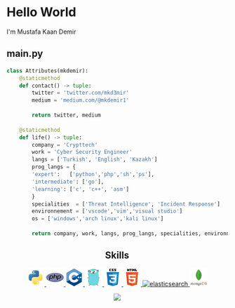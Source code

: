 # Hello World

<!--
**mkdemir/mkdemir** is a ✨ _special_ ✨ repository because its `README.md` (this file) appears on your GitHub profile.

Here are some ideas to get you started:

- 🔭 I’m currently working on ...
- 🌱 I’m currently learning ...
- 👯 I’m looking to collaborate on ...
- 🤔 I’m looking for help with ...
- 💬 Ask me about ...
- 📫 How to reach me: ...
- 😄 Pronouns: ...
- ⚡ Fun fact: ...
-->

I'm Mustafa Kaan Demir

<h2 align="left">main.py</h2>

```python
class Attributes(mkdemir):
	@staticmethod
	def contact() -> tuple:
	    twitter = 'twitter.com/mkd3mir'
        medium = 'medium.com/@mkdemir1'

	    return twitter, medium
	
	@staticmethod
	def life() -> tuple:
        company = 'Crypttech'
        work = 'Cyber Security Engineer'
        langs = ['Turkish', 'English', 'Kazakh']
        prog_langs = {
        'expert':   ['python','php','sh','ps'],
        'intermediate': ['go'],
        'learning': ['c', 'c++', 'asm']
        }
        specialities  = ['Threat Intelligence', 'Incident Response']
        environnement = ['vscode','vim','visual studio']
        os = ['windows','arch linux','kali linux']

        return company, work, langs, prog_langs, specialities, environnement, os
```

<h2 align="center">Skills</h2>

<p align='center'>
    <a href="https://www.python.org" target="_blank" rel="noreferrer">
        <img src="https://raw.githubusercontent.com/devicons/devicon/master/icons/python/python-original.svg" alt="python" width="40" height="40" />
    </a>
    <a href="https://www.php.net" target="_blank" rel="noreferrer">
        <img src="https://raw.githubusercontent.com/devicons/devicon/master/icons/php/php-original.svg" alt="php" width="40" height="40" />
    </a>
    <a href="https://www.w3schools.com/cpp/" target="_blank" rel="noreferrer">
        <img src="https://raw.githubusercontent.com/devicons/devicon/master/icons/cplusplus/cplusplus-original.svg" alt="cplusplus" width="40" height="40" />
    </a>
    <a href="https://golang.org" target="_blank" rel="noreferrer"> 
        <img src="https://raw.githubusercontent.com/devicons/devicon/master/icons/go/go-original.svg" alt="go" width="40" height="40" />
    </a>
    <a href="https://www.w3schools.com/css/" target="_blank" rel="noreferrer">
        <img src="https://raw.githubusercontent.com/devicons/devicon/master/icons/css3/css3-original-wordmark.svg" alt="css3" width="40" height="40" />
    </a>
    <a href="https://www.w3.org/html/" target="_blank" rel="noreferrer">
        <img src="https://raw.githubusercontent.com/devicons/devicon/master/icons/html5/html5-original-wordmark.svg" alt="html5" width="40" height="40" />
    </a>
    <a href="https://www.elastic.co" target="_blank" rel="noreferrer">
        <img src="https://www.vectorlogo.zone/logos/elastic/elastic-icon.svg" alt="elasticsearch" width="40" height="40" />
    </a>
    <a href="https://www.mongodb.com/" target="_blank" rel="noreferrer"> 
        <img src="https://raw.githubusercontent.com/devicons/devicon/master/icons/mongodb/mongodb-original-wordmark.svg" alt="mongodb" width="40" height="40" />
    </a>  
</p>

<p align='center'>
    <img src='https://github-readme-stats.vercel.app/api?username=mkdemir&show_icons=true&theme=dark')
</p>
